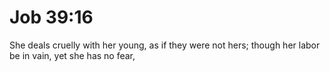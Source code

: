 # Job 39:16

She deals cruelly with her young, as if they were not hers; though her labor be in vain, yet she has no fear,
